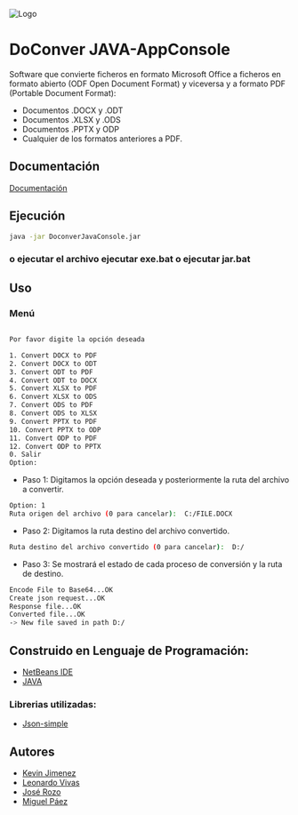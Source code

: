 ![Logo](https://i.ibb.co/9pFNcg6/LOGO-DOCONVER.png)


# DoConver JAVA-AppConsole

Software que convierte ficheros en formato Microsoft Office a ficheros en formato abierto (ODF Open Document Format) y viceversa y a formato PDF (Portable Document Format):

- Documentos .DOCX y .ODT
- Documentos .XLSX y .ODS
- Documentos .PPTX y ODP
- Cualquier de los formatos anteriores a PDF.

## Documentación

[Documentación](https://drive.google.com/drive/folders/10X-lDvIhlMxB_BVQY8SEwBDpAj-AxOQ4?usp=sharing)

## Ejecución

```bash
java -jar DoconverJavaConsole.jar
```
### o ejecutar el archivo ejecutar exe.bat o ejecutar jar.bat

## Uso

### Menú 
```bash

Por favor digite la opción deseada

1. Convert DOCX to PDF
2. Convert DOCX to ODT
3. Convert ODT to PDF
4. Convert ODT to DOCX
5. Convert XLSX to PDF
6. Convert XLSX to ODS
7. Convert ODS to PDF
8. Convert ODS to XLSX
9. Convert PPTX to PDF
10. Convert PPTX to ODP
11. Convert ODP to PDF
12. Convert ODP to PPTX
0. Salir
Option: 

```
- Paso 1: Digitamos la opción deseada y posteriormente la ruta del archivo a convertir.
```bash
Option: 1
Ruta origen del archivo (0 para cancelar):  C:/FILE.DOCX
```

- Paso 2: Digitamos la ruta destino del archivo convertido.
```bash
Ruta destino del archivo convertido (0 para cancelar):  D:/
```

- Paso 3: Se mostrará el estado de cada proceso de conversión y la ruta de destino.
```bash
Encode File to Base64...OK
Create json request...OK
Response file...OK
Converted file...OK
-> New file saved in path D:/
```

## Construido en Lenguaje de Programación:
- [NetBeans IDE]()
- [JAVA]()

### Librerias utilizadas:
- [Json-simple]()

## Autores
- [Kevin Jimenez](https://github.com/Kevinjimenez0119)
- [Leonardo Vivas](https://github.com/LeonardoVivasAndrade)
- [José Rozo](https://github.com/joseedye)
- [Miguel Páez](https://github.com/1151613)
